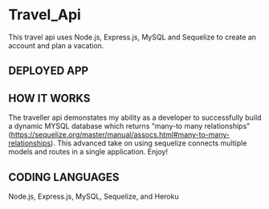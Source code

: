 # Travel_Api
This travel api uses Node.js, Express.js, MySQL and Sequelize to create an account and plan a vacation. 

## DEPLOYED APP

## HOW IT WORKS
The traveller api demonstates my ability as a developer to successfully build a dynamic MYSQL database which returns "many-to many relationships" (https://sequelize.org/master/manual/assocs.html#many-to-many-relationships). This advanced take on using sequelize connects multiple models and routes in a single application. Enjoy!


## CODING LANGUAGES
Node.js, Express.js, MySQL, Sequelize, and Heroku